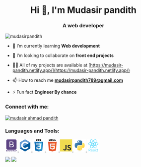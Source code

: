 






<h1 align="center">Hi 👋, I'm Mudasir pandith</h1>
<h3 align="center">A  web developer</h3>

<p align="left"> <img src="https://komarev.com/ghpvc/?username=mudasirpandith&label=Profile%20views&color=0e75b6&style=flat" alt="mudasirpandith" /> </p>

- 🌱 I’m currently learning **Web development**

- 👯 I’m looking to collaborate on **front end projects**

- 👨‍💻 All of my projects are available at [https://mudasir-pandith.netlify.app/](https://mudasir-pandith.netlify.app/)

- 📫 How to reach me **mudasirpandith789@gmail.com**


- ⚡ Fun fact **Engineer By chance**

<h3 align="left">Connect with me:</h3>
<p align="left">
<a href="https://linkedin.com/in/mudasir ahmad pandith" target="blank"><img align="center" src="https://raw.githubusercontent.com/rahuldkjain/github-profile-readme-generator/master/src/images/icons/Social/linked-in-alt.svg" alt="mudasir ahmad pandith" height="20" width="30" /></a>
</p>

<h3 align="left">Languages and Tools:</h3>
<p align="left"> <a href="https://getbootstrap.com" target="_blank"> <img src="https://raw.githubusercontent.com/devicons/devicon/master/icons/bootstrap/bootstrap-plain-wordmark.svg" alt="bootstrap" width="40" height="40"/> </a> <a href="https://www.cprogramming.com/" target="_blank"> <img src="https://raw.githubusercontent.com/devicons/devicon/master/icons/c/c-original.svg" alt="c" width="40" height="40"/> </a> <a href="https://www.w3schools.com/css/" target="_blank"> <img src="https://raw.githubusercontent.com/devicons/devicon/master/icons/css3/css3-original-wordmark.svg" alt="css3" width="40" height="40"/> </a> <a href="https://www.w3.org/html/" target="_blank"> <img src="https://raw.githubusercontent.com/devicons/devicon/master/icons/html5/html5-original-wordmark.svg" alt="html5" width="40" height="40"/> </a> <a href="https://developer.mozilla.org/en-US/docs/Web/JavaScript" target="_blank"> <img src="https://raw.githubusercontent.com/devicons/devicon/master/icons/javascript/javascript-original.svg" alt="javascript" width="40" height="40"/> </a> <a href="https://www.python.org" target="_blank"> <img src="https://raw.githubusercontent.com/devicons/devicon/master/icons/python/python-original.svg" alt="python" width="40" height="40"/> </a> <a href="https://reactjs.org/" target="_blank"> <img src="https://raw.githubusercontent.com/devicons/devicon/master/icons/react/react-original-wordmark.svg" alt="react" width="40" height="40"/> </a> </p>



<img src="https://github-readme-stats.vercel.app/api?username=mudasirpandith&&show_icons=true&title_color=ffffff&icon_color=bb2acf&text_color=daf7dc&bg_color=151515" />
<img src="https://github-readme-stats.vercel.app/api/top-langs/?username=mudasirpandith&theme=dark&hide_langs_below=1" />
